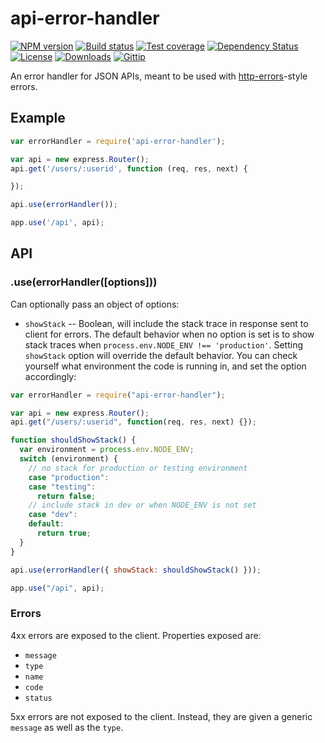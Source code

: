 
# api-error-handler

[![NPM version][npm-image]][npm-url]
[![Build status][travis-image]][travis-url]
[![Test coverage][coveralls-image]][coveralls-url]
[![Dependency Status][david-image]][david-url]
[![License][license-image]][license-url]
[![Downloads][downloads-image]][downloads-url]
[![Gittip][gittip-image]][gittip-url]

An error handler for JSON APIs, meant to be used with [http-errors](https://github.com/jshttp/http-errors)-style errors.

## Example

```js
var errorHandler = require('api-error-handler');

var api = new express.Router();
api.get('/users/:userid', function (req, res, next) {

});

api.use(errorHandler());

app.use('/api', api);
```

## API

### .use(errorHandler([options]))

Can optionally pass an object of options:

- `showStack` -- Boolean, will include the stack trace in response sent to client for errors. The default behavior when no option is set is to show stack traces when `process.env.NODE_ENV !== 'production'`. Setting `showStack` option will override the default behavior. You can check yourself what environment the code is running in, and set the option accordingly:

```js
var errorHandler = require("api-error-handler");

var api = new express.Router();
api.get("/users/:userid", function(req, res, next) {});

function shouldShowStack() {
  var environment = process.env.NODE_ENV;
  switch (environment) {
    // no stack for production or testing environment
    case "production":
    case "testing":
      return false;
    // include stack in dev or when NODE_ENV is not set
    case "dev":
    default:
      return true;
  }
}

api.use(errorHandler({ showStack: shouldShowStack() }));

app.use("/api", api);
```

### Errors

4xx errors are exposed to the client.
Properties exposed are:

- `message`
- `type`
- `name`
- `code`
- `status`

5xx errors are not exposed to the client.
Instead, they are given a generic `message` as well as the `type`.

[gitter-image]: https://badges.gitter.im/expressjs/api-error-handler.png
[gitter-url]: https://gitter.im/expressjs/api-error-handler
[npm-image]: https://img.shields.io/npm/v/api-error-handler.svg?style=flat-square
[npm-url]: https://npmjs.org/package/api-error-handler
[github-tag]: http://img.shields.io/github/tag/expressjs/api-error-handler.svg?style=flat-square
[github-url]: https://github.com/expressjs/api-error-handler/tags
[travis-image]: https://img.shields.io/travis/expressjs/api-error-handler.svg?style=flat-square
[travis-url]: https://travis-ci.org/expressjs/api-error-handler
[coveralls-image]: https://img.shields.io/coveralls/expressjs/api-error-handler.svg?style=flat-square
[coveralls-url]: https://coveralls.io/r/expressjs/api-error-handler
[david-image]: http://img.shields.io/david/expressjs/api-error-handler.svg?style=flat-square
[david-url]: https://david-dm.org/expressjs/api-error-handler
[license-image]: http://img.shields.io/npm/l/api-error-handler.svg?style=flat-square
[license-url]: LICENSE
[downloads-image]: http://img.shields.io/npm/dm/api-error-handler.svg?style=flat-square
[downloads-url]: https://npmjs.org/package/api-error-handler
[gittip-image]: https://img.shields.io/gratipay/jonathanong.svg?style=flat-square
[gittip-url]: https://gratipay.com/expressjs/
